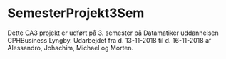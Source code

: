 # SemesterProjekt3Sem
Dette CA3 projekt er udført på 3. semester på Datamatiker uddannelsen CPHBusiness Lyngby. Udarbejdet fra d. 13-11-2018 til d. 16-11-2018 af Alessandro, Johachim, Michael og Morten.
